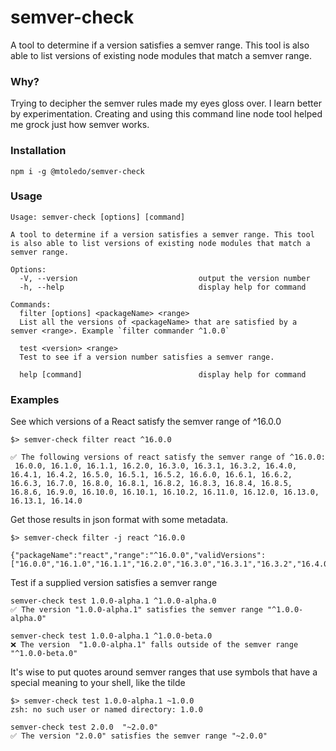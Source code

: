 # semver-check
A tool to determine if a version satisfies a semver range. This tool is also able to list versions of existing node modules that match a semver range.

### Why?
Trying to decipher the semver rules made my eyes gloss over.  I learn better by experimentation.  Creating and using this command line node tool helped me grock just how semver works.

### Installation
`npm i -g @mtoledo/semver-check`

### Usage
```
Usage: semver-check [options] [command]

A tool to determine if a version satisfies a semver range. This tool is also able to list versions of existing node modules that match a semver range.

Options:
  -V, --version                           output the version number
  -h, --help                              display help for command

Commands:
  filter [options] <packageName> <range>
  List all the versions of <packageName> that are satisfied by a semver <range>. Example `filter commander ^1.0.0`

  test <version> <range>
  Test to see if a version number satisfies a semver range.

  help [command]                          display help for command
```

### Examples

See which versions of a React satisfy the semver range of ^16.0.0

```
$> semver-check filter react ^16.0.0

✅ The following versions of react satisfy the semver range of ^16.0.0:
 16.0.0, 16.1.0, 16.1.1, 16.2.0, 16.3.0, 16.3.1, 16.3.2, 16.4.0, 16.4.1, 16.4.2, 16.5.0, 16.5.1, 16.5.2, 16.6.0, 16.6.1, 16.6.2, 16.6.3, 16.7.0, 16.8.0, 16.8.1, 16.8.2, 16.8.3, 16.8.4, 16.8.5, 16.8.6, 16.9.0, 16.10.0, 16.10.1, 16.10.2, 16.11.0, 16.12.0, 16.13.0, 16.13.1, 16.14.0
```

Get those results in json format with some metadata.

```
$> semver-check filter -j react ^16.0.0

{"packageName":"react","range":"^16.0.0","validVersions":["16.0.0","16.1.0","16.1.1","16.2.0","16.3.0","16.3.1","16.3.2","16.4.0","16.4.1","16.4.2","16.5.0","16.5.1","16.5.2","16.6.0","16.6.1","16.6.2","16.6.3","16.7.0","16.8.0","16.8.1","16.8.2","16.8.3","16.8.4","16.8.5","16.8.6","16.9.0","16.10.0","16.10.1","16.10.2","16.11.0","16.12.0","16.13.0","16.13.1","16.14.0"]}
```

Test if a supplied version satisfies a semver range

```
semver-check test 1.0.0-alpha.1 ^1.0.0-alpha.0
✅ The version "1.0.0-alpha.1" satisfies the semver range "^1.0.0-alpha.0"
```

```
semver-check test 1.0.0-alpha.1 ^1.0.0-beta.0
❌ The version  "1.0.0-alpha.1" falls outside of the semver range "^1.0.0-beta.0"
```

It's wise to put quotes around semver ranges that use symbols that have a special meaning to your shell, like the tilde

```
$> semver-check test 1.0.0-alpha.1 ~1.0.0
zsh: no such user or named directory: 1.0.0
```

```
semver-check test 2.0.0  "~2.0.0"
✅ The version "2.0.0" satisfies the semver range "~2.0.0"
```

